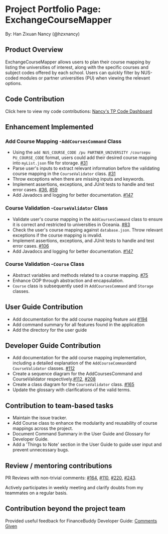 # Project Portfolio Page: ExchangeCourseMapper

By: Han Zixuan Nancy (@hzxnancy)

## Product Overview

ExchangeCourseMapper allows users to plan their course mapping by listing the universities of interest, 
along with the specific courses and subject codes offered by each school. Users can quickly filter by NUS-coded 
modules or partner universities (PU) when viewing the relevant options.

## Code Contribution

Click here to view my code contributions: [Nancy's TP Code Dashboard](https://nus-cs2113-ay2425s1.github.io/tp-dashboard/?search=hzx&sort=groupTitle&sortWithin=title&timeframe=commit&mergegroup=&groupSelect=groupByRepos&breakdown=true&checkedFileTypes=docs~functional-code~test-code~other&since=2024-09-20&tabOpen=true&tabType=authorship&tabAuthor=hzxnancy&tabRepo=AY2425S1-CS2113-W10-2%2Ftp%5Bmaster%5D&authorshipIsMergeGroup=false&authorshipFileTypes=docs~functional-code~test-code&authorshipIsBinaryFileTypeChecked=false&authorshipIsIgnoredFilesChecked=false)

## Enhancement Implemented

### Add Course Mapping -`AddCoursesCommand` Class 

+ Using the `add NUS_COURSE_CODE /pu PARTNER_UNIVERSITY /coursepu PU_COURSE_CODE` format, users could add their desired 
  course mapping into `myList.json` file for storage.
  [#31](https://github.com/AY2425S1-CS2113-W10-2/tp/pull/31)
+ Parse user's inputs to extract relevant information before the validating course mapping in the `CourseValidator` class.
  [#31](https://github.com/AY2425S1-CS2113-W10-2/tp/pull/31)
+ Throw exceptions when there are missing inputs and keywords. 
+ Implement assertions, exceptions, and JUnit tests to handle and test error cases. 
 [#36](https://github.com/AY2425S1-CS2113-W10-2/tp/pull/36), 
 [#59](https://github.com/AY2425S1-CS2113-W10-2/tp/pull/59)
+ Add Javadocs and logging for better documentation.
 [#147](https://github.com/AY2425S1-CS2113-W10-2/tp/pull/147)

### Course Validation -`CourseValidator` Class

+ Validate user's course mapping in the `AddCoursesCommand` class to ensure it is correct and restricted to universities in Oceania.
  [#83](https://github.com/AY2425S1-CS2113-W10-2/tp/pull/83)
+ Check the user's course mapping against `database.json`. Throw relevant exceptions if the course mapping is invalid. 
+ Implement assertions, exceptions, and JUnit tests to handle and test error cases. 
  [#106](https://github.com/AY2425S1-CS2113-W10-2/tp/pull/106)
+ Add Javadocs and logging for better documentation.
  [#147](https://github.com/AY2425S1-CS2113-W10-2/tp/pull/147)

### Course Validation -`Course` Class

+ Abstract variables and methods related to a course mapping. 
 [#75](https://github.com/AY2425S1-CS2113-W10-2/tp/pull/75)
+ Enhance OOP through abstraction and encapsulation.
+ `Course` class is subsequently used in `AddCoursesCommand` and `Storage` classes.

## User Guide Contribution

+ Add documentation for the add course mapping feature `add` 
  [#194](https://github.com/AY2425S1-CS2113-W10-2/tp/pull/194)
+ Add command summary for all features found in the application
+ Add the directory for the user guide

## Developer Guide Contribution

+ Add documentation for the add course mapping implementation, including a detailed explanation of the `AddCourseCommand`and `CourseValidator` classes. [#112](https://github.com/AY2425S1-CS2113-W10-2/tp/pull/112)
+ Create a sequence diagram for the AddCoursesCommand and CourseValidator respectively.[#112](https://github.com/AY2425S1-CS2113-W10-2/tp/pull/112), 
[#208](https://github.com/AY2425S1-CS2113-W10-2/tp/pull/208)
+ Create a class diagram for the `CourseValidator` class. 
 [#165](https://github.com/AY2425S1-CS2113-W10-2/tp/issues/165)
+ Update the glossary with clarifications of the valid terms. 

## Contribution to team-based tasks
+ Maintain the issue tracker.
+ Add Course class to enhance the modularity and reusability of course mappings across the project.
+ Document Command Summary in the User Guide and Glossary for Developer Guide.
+ Add a 'Things to Note' section in the User Guide to guide user input and prevent unnecessary bugs.

## Review / mentoring contributions

PR Reviews with non-trivial comments: 
 [#164](https://github.com/AY2425S1-CS2113-W10-2/tp/pull/164),
[#110](https://github.com/AY2425S1-CS2113-W10-2/tp/pull/110), 
[#220](https://github.com/AY2425S1-CS2113-W10-2/tp/pull/220),
[#243](https://github.com/AY2425S1-CS2113-W10-2/tp/pull/243).

Actively participates in weekly meeting and clarify doubts from my teammates on a regular basis.

## Contribution beyond the project team
Provided useful feedback for FinanceBuddy Developer Guide: [Comments Given](https://github.com/nus-cs2113-AY2425S1/tp/pull/25#pullrequestreview-2403417754)





